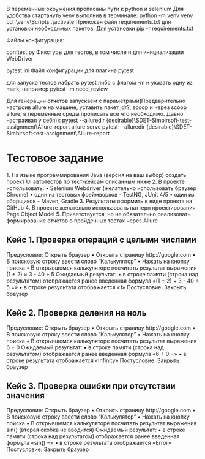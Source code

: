 В переменные окружения прописаны пути к python и selenium
Для удобства стартануть venv выполнив в терминале: 
    python -m venv venv
    cd .\venv\Scripts
    .\activate
Приложен файл requirements.txt для установки необходимых пакетов. Для установки pip -r requirements.txt

Файлы конфигурация:

conftest.py
Фикстуры для тестов, в том числе и для инициализации WebDriver

pytest.ini
Файл конфигурации для плагина pytest

для запуска тестов набрать pytest либо с флагом -m и указать одну из mark, например pytest -m need_review

Для генерации отчетов запускаем с параметрами(Предварительно настроив allure на машине, уставить пакет jdr?, scoop и через scoop allure, в переменные среды прописать все что необходимо. Давно настраивал у себя)):
pytest --alluredir {desirable}\SDET-Simbirsoft-test-assignment\Allure-report
allure serve pytest --alluredir {desirable}\SDET-Simbirsoft-test-assignment\Allure-report


<h1>Тестовое задание</h1>
1. На языке программирования Java (версия на ваш выбор) создать проект UI 
автотестов по тест-кейсам описанным ниже
2. В проекте использовать: 
• Selenium Webdriver (желательно использовать браузер Chrome)
• один из тестовых фреймворков - TestNG, JUnit 4/5
• один из сборщиков - Maven, Gradle
3. Результаты оформить в виде проекта на GitHub
4. В проекте желательно использовать паттерн проектирования Page Object 
Model
5. Приветствуется, но не обязательно реализовать формирование отчетов о 
пройденных тестах через Allure

<h2>Кейс 1. Проверка операций с целыми числами</h2>
Предусловие: Открыть браузер
• Открыть страницу http://google.com
• В поисковую строку ввести слово “Калькулятор”
• Нажать на кнопку поиска
• В открывшемся калькуляторе посчитать результат выражения 
(1 + 2) × 3 - 40 ÷ 5
Ожидаемый результат: 
• в строке памяти (строка над результатом) отображается ранее введенная 
формула «(1 + 2) × 3 - 40 ÷ 5 =»
• в строке результата отображается «1»
Постусловие: Закрыть браузер

<h2>Кейс 2. Проверка деления на ноль</h2>
Предусловие: Открыть браузер
• Открыть страницу http://google.com
• В поисковую строку ввести слово “Калькулятор”
• Нажать на кнопку поиска
• В открывшемся калькуляторе посчитать результат выражения 6 ÷ 0
Ожидаемый результат: 
• в строке памяти (строка над результатом) отображается ранее введенная 
формула «6 ÷ 0 =»
• в строке результата отображается «Infinity»
Постусловие: Закрыть браузер

<h2>Кейс 3. Проверка ошибки при отсутствии значения</h2>
Предусловие: Открыть браузер
• Открыть страницу http://google.com
• В поисковую строку ввести слово “Калькулятор”
• Нажать на кнопку поиска
• В открывшемся калькуляторе посчитать результат выражения sin() 
(вторая скобка не вводится)
Ожидаемый результат: 
• в строке памяти (строка над результатом) отображается ранее введенная 
формула «sin() =»
• в строке результата отображается «Error»
Постусловие: Закрыть браузер
